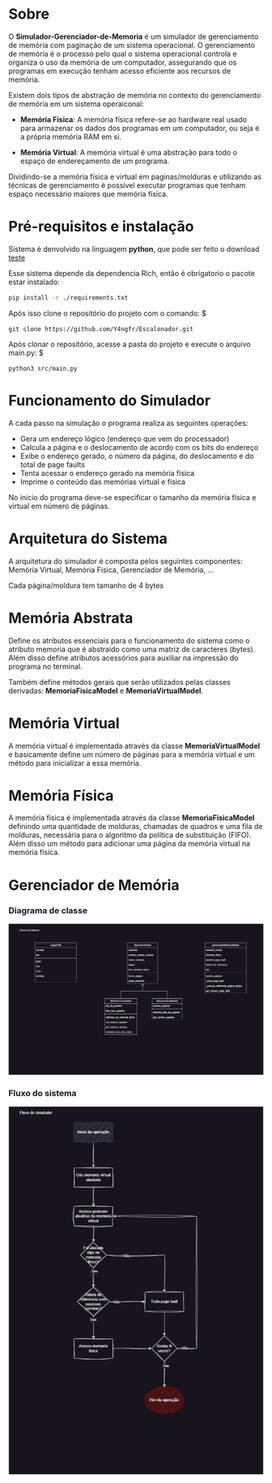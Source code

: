 # Sobre

O **Simulador-Gerenciador-de-Memoria** é um simulador de gerenciamento de memória com paginação de um sistema operacional. O gerenciamento de memória é o processo pelo qual o sistema operacional controla e organiza o uso da memória de um computador, assegurando que os programas em execução tenham acesso eficiente aos recursos de memória.

Existem dois tipos de abstração de memória no contexto do gerenciamento de memória em um sistema operaiconal:

- **Memória Física**: A memória física refere-se ao hardware real usado para armazenar os dados dos programas em um computador, ou seja é a própria memória RAM em si.

- **Memória Virtual**: A memória virtual é uma abstração para todo o espaço de endereçamento de um programa.

Dividindo-se a memória física e virtual em paginas/molduras e utilizando as técnicas de gerenciamento é possível executar programas que tenham espaço necessário maiores que memória física.

# Pré-requisitos e instalação

Sistema é denvolvido na linguagem __python__, que pode ser feito o download [teste](https://www.python.org/downloads/)

Esse sistema depende da dependencia Rich, então é obrigatorio o pacote estar instalado:
```Bash
pip install -r ./requirements.txt
```

Após isso clone o repositório do projeto com o comando:
$
```
git clone https://github.com/Y4ngfr/Escalonador.git
```

Após clonar o repositório, acesse a pasta do projeto e execute o arquivo main.py:
$
```
python3 src/main.py
```

# Funcionamento do Simulador

A cada passo na simulação o programa realiza as seguintes operações:

+ Gera um endereço lógico (endereço que vem do processador)
+ Calcula a página e o deslocamento de acordo com os bits do endereço
+ Exibe o endereço gerado, o número da página, do deslocamento e do total de page faults
+ Tenta acessar o endereço gerado na memória física
+ Imprime o conteúdo das memórias virtual e física

No inicio do programa deve-se especificar o tamanho da memória física e virtual em número de páginas.

# Arquitetura do Sistema

A arquitetura do simulador é composta pelos seguintes componentes: Memória Virtual, Memória Física, Gerenciador de Memória, ...

Cada página/moldura tem tamanho de 4 bytes

# Memória Abstrata

Define os atributos essenciais para o funcionamento do sistema como o atributo memoria que é abstraído como uma matriz de caracteres (bytes). Além disso define atributos acessórios para auxiliar na impressão do programa no terminal.

Também define métodos gerais que serão utilizados pelas classes derivadas: **MemoriaFisicaModel** e **MemoriaVirtualModel**.

# Memória Virtual

A memória virtual é implementada através da classe **MemoriaVirtualModel** e basicamente define um número de páginas para a memória virtual e um método para inicializar a essa memória.

# Memória Física

A memória física é implementada através da classe **MemoriaFisicaModel** definindo uma quantidade de molduras, chamadas de quadros e uma fila de molduras, necessária para o algoritmo da política de substituição (FIFO). Além disso um método para adicionar uma página da memória virtual na memória física.

# Gerenciador de Memória



### Diagrama de classe
![Diagrama de classe](./docs/diagrama_de_classe.png)

### Fluxo do sistema
![Diagrama de fluxo](./docs/diagrama_simulador.png) 
